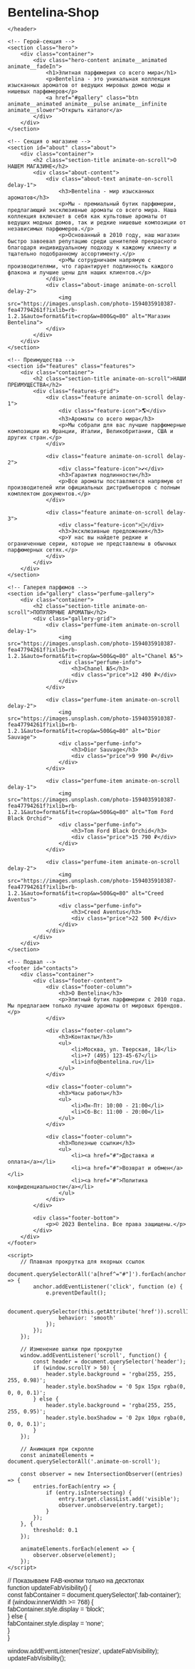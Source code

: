 # Bentelina-Shop
<!DOCTYPE html>  
<html lang="ru">  
<head>  
    <meta charset="UTF-8">  
    <meta name="viewport" content="width=device-width, initial-scale=1.0">  
    <title>Bentelina - элитная парфюмерия со всего мира</title>  
    <link rel="stylesheet" href="https://cdnjs.cloudflare.com/ajax/libs/animate.css/4.1.1/animate.min.css">  
    <style>  
        /* Основные стили */  
        * {  
            margin: 0;  
            padding: 0;  
            box-sizing: border-box;  
            font-family: 'Montserrat', 'Arial', sans-serif;  
        }  
          
        body {  
            background-color: #f9f3f0;  
            color: #333;  
            line-height: 1.6;  
        }  
          
        .container {  
            max-width: 1200px;  
            margin: 0 auto;  
            padding: 0 20px;  
        }  
          
        /* Шапка сайта */  
        header {  
            background-color: rgba(255, 255, 255, 0.95);  
            padding: 15px 0;  
            position: fixed;  
            width: 100%;  
            z-index: 100;  
            box-shadow: 0 2px 10px rgba(0, 0, 0, 0.1);  
            transition: all 0.3s ease;  
        }  
          
        .header-content {  
            display: flex;  
            justify-content: space-between;  
            align-items: center;  
        }  
          
        .logo {  
            font-size: 28px;  
            font-weight: 700;  
            color: #b08e77;  
            letter-spacing: 1px;  
        }  
          
        nav ul {  
            display: flex;  
            list-style: none;  
        }  
          
        nav ul li {  
            margin-left: 30px;  
            position: relative;  
        }  
          
        nav ul li a {  
            color: #333;  
            text-decoration: none;  
            font-weight: 500;  
            transition: color 0.3s;  
            font-size: 16px;  
        }  
          
        nav ul li a:hover {  
            color: #b08e77;  
        }  
          
        nav ul li a::after {  
            content: '';  
            position: absolute;  
            width: 0;  
            height: 2px;  
            background: #b08e77;  
            bottom: -5px;  
            left: 0;  
            transition: width 0.3s;  
        }  
          
        nav ul li a:hover::after {  
            width: 100%;  
        }  
          
        /* Герой-секция */  
        .hero {  
            height: 100vh;  
            background: linear-gradient(rgba(0, 0, 0, 0.2), rgba(0, 0, 0, 0.2)),   
                        url('https://images.unsplash.com/photo-1592945403244-b3fbafd7f539?ixlib=rb-1.2.1&auto=format&fit=crop&w=1920&q=80') no-repeat center center/cover;  
            display: flex;  
            align-items: center;  
            text-align: center;  
            color: #fff;  
        }  
          
        .hero-content h1 {  
            font-size: 52px;  
            margin-bottom: 20px;  
            text-shadow: 0 2px 5px rgba(0, 0, 0, 0.3);  
        }  
          
        .hero-content p {  
            font-size: 22px;  
            margin-bottom: 30px;  
            max-width: 800px;  
            margin-left: auto;  
            margin-right: auto;  
            text-shadow: 0 1px 3px rgba(0, 0, 0, 0.3);  
        }  
          
        .btn {  
            display: inline-block;  
            background-color: #b08e77;  
            color: #fff;  
            padding: 14px 35px;  
            border-radius: 30px;  
            text-decoration: none;  
            font-weight: 600;  
            transition: all 0.3s;  
            border: 2px solid #b08e77;  
            text-transform: uppercase;  
            letter-spacing: 1px;  
            font-size: 14px;  
        }  
          
        .btn:hover {  
            background-color: transparent;  
            color: #fff;  
            transform: translateY(-3px);  
            box-shadow: 0 10px 20px rgba(0, 0, 0, 0.2);  
        }  
          
        /* Секция о магазине */  
        .about {  
            padding: 120px 0;  
            background-color: #fff;  
        }  
          
        .section-title {  
            text-align: center;  
            margin-bottom: 60px;  
            font-size: 36px;  
            color: #b08e77;  
            position: relative;  
        }  
          
        .section-title::after {  
            content: '';  
            display: block;  
            width: 80px;  
            height: 3px;  
            background: #b08e77;  
            margin: 15px auto 0;  
        }  
          
        .about-content {  
            display: flex;  
            align-items: center;  
            gap: 50px;  
        }  
          
        .about-text {  
            flex: 1;  
        }  
          
        .about-text h3 {  
            font-size: 28px;  
            margin-bottom: 20px;  
            color: #555;  
        }  
          
        .about-text p {  
            margin-bottom: 15px;  
            font-size: 16px;  
            color: #666;  
        }  
          
        .about-image {  
            flex: 1;  
            border-radius: 10px;  
            overflow: hidden;  
            box-shadow: 0 15px 30px rgba(0, 0, 0, 0.1);  
        }  
          
        .about-image img {  
            width: 100%;  
            height: auto;  
            display: block;  
            transition: transform 0.5s;  
        }  
          
        .about-image:hover img {  
            transform: scale(1.05);  
        }  
          
        /* Особенности */  
        .features {  
            padding: 100px 0;  
            background-color: #f9f3f0;  
        }  
          
        .features-grid {  
            display: grid;  
            grid-template-columns: repeat(auto-fit, minmax(300px, 1fr));  
            gap: 30px;  
        }  
          
        .feature {  
            background-color: #fff;  
            padding: 40px 30px;  
            border-radius: 10px;  
            text-align: center;  
            box-shadow: 0 5px 15px rgba(0, 0, 0, 0.05);  
            transition: all 0.3s;  
        }  
          
        .feature:hover {  
            transform: translateY(-10px);  
            box-shadow: 0 15px 30px rgba(0, 0, 0, 0.1);  
        }  
          
        .feature-icon {  
            font-size: 50px;  
            color: #b08e77;  
            margin-bottom: 20px;  
        }  
          
        .feature h3 {  
            margin-bottom: 15px;  
            font-size: 22px;  
            color: #555;  
        }  
          
        .feature p {  
            color: #777;  
            font-size: 15px;  
        }  
          
        /* Галерея парфюмов */  
        .perfume-gallery {  
            padding: 100px 0;  
            background-color: #fff;  
        }  
          
        .gallery-grid {  
            display: grid;  
            grid-template-columns: repeat(auto-fill, minmax(250px, 1fr));  
            gap: 25px;  
            margin-top: 50px;  
        }  
          
        .perfume-item {  
            position: relative;  
            border-radius: 10px;  
            overflow: hidden;  
            box-shadow: 0 5px 15px rgba(0, 0, 0, 0.1);  
            transition: all 0.3s;  
        }  
          
        .perfume-item:hover {  
            transform: translateY(-10px);  
            box-shadow: 0 15px 30px rgba(0, 0, 0, 0.15);  
        }  
          
        .perfume-item img {  
            width: 100%;  
            height: 300px;  
            object-fit: cover;  
            display: block;  
            transition: transform 0.5s;  
        }  
          
        .perfume-item:hover img {  
            transform: scale(1.1);  
        }  
          
        .perfume-info {  
            position: absolute;  
            bottom: 0;  
            left: 0;  
            right: 0;  
            background: linear-gradient(to top, rgba(0, 0, 0, 0.8), transparent);  
            padding: 20px;  
            color: #fff;  
        }  
          
        .perfume-info h3 {  
            font-size: 18px;  
            margin-bottom: 5px;  
        }  
          
        .perfume-info .price {  
            font-weight: 700;  
            font-size: 20px;  
            color: #b08e77;  
        }  
          
        /* Подвал */  
        footer {  
            background-color: #333;  
            padding: 70px 0 30px;  
            color: #fff;  
        }  
          
        .footer-content {  
            display: grid;  
            grid-template-columns: repeat(auto-fit, minmax(200px, 1fr));  
            gap: 40px;  
            margin-bottom: 50px;  
        }  
          
        .footer-column h3 {  
            font-size: 20px;  
            margin-bottom: 25px;  
            color: #b08e77;  
            position: relative;  
            padding-bottom: 10px;  
        }  
          
        .footer-column h3::after {  
            content: '';  
            position: absolute;  
            left: 0;  
            bottom: 0;  
            width: 40px;  
            height: 2px;  
            background: #b08e77;  
        }  
          
        .footer-column ul {  
            list-style: none;  
        }  
          
        .footer-column ul li {  
            margin-bottom: 12px;  
        }  
          
        .footer-column ul li a {  
            color: #ccc;  
            text-decoration: none;  
            transition: color 0.3s;  
        }  
          
        .footer-column ul li a:hover {  
            color: #b08e77;  
            padding-left: 5px;  
        }  
          
        .footer-bottom {  
            text-align: center;  
            padding-top: 30px;  
            border-top: 1px solid #444;  
            color: #999;  
            font-size: 14px;  
        }  
          
        /* Анимации */  
        .animate-on-scroll {  
            opacity: 0;  
            transform: translateY(30px);  
            transition: opacity 0.6s, transform 0.6s;  
        }  
          
        .animate-on-scroll.visible {  
            opacity: 1;  
            transform: translateY(0);  
        }  
          
        .delay-1 {  
            transition-delay: 0.2s;  
        }  
          
        .delay-2 {  
            transition-delay: 0.4s;  
        }  
          
        .delay-3 {  
            transition-delay: 0.6s;  
        }  
    </style>  
</head>  
<body>  
    <!-- Шапка сайта -->  
    <header>  
        <div class="container">  
            <div class="header-content">  
                <div class="logo">BENTELINA</div>  
  <header>  
    <div class="container">  
        <div class="header-content">  
            <div class="logo">BENTELINA</div>  
            <div class="header-actions">  
                <a href="#search" class="search-btn"><i class="fas fa-search"></i></a>  
                <a href="#profile" class="profile-btn"><i class="far fa-user"></i></a>  
            </div>  
        </div>  
    </div>  
</header>  
  
<style>  
    /* Обновлённые стили шапки */  
    header {  
        background-color: rgba(255, 255, 255, 0.98);  
        padding: 15px 0;  
        position: fixed;  
        width: 100%;  
        z-index: 100;  
        box-shadow: 0 2px 10px rgba(0, 0, 0, 0.1);  
    }  
      
    .header-content {  
        display: flex;  
        justify-content: space-between;  
        align-items: center;  
    }  
      
    .header-actions a {  
        color: #333;  
        font-size: 18px;  
        margin-left: 20px;  
        transition: color 0.3s;  
    }  
      
    .header-actions a:hover {  
        color: #b08e77;  
    }  
</style>  
  
    </header>  
  
    <!-- Герой-секция -->  
    <section class="hero">  
        <div class="container">  
            <div class="hero-content animate__animated animate__fadeIn">  
                <h1>Элитная парфюмерия со всего мира</h1>  
                <p>Bentelina - это уникальная коллекция изысканных ароматов от ведущих мировых домов моды и нишевых парфюмеров</p>  
                <a href="#gallery" class="btn animate__animated animate__pulse animate__infinite animate__slower">Открыть каталог</a>  
            </div>  
        </div>  
    </section>  
  
    <!-- Секция о магазине -->  
    <section id="about" class="about">  
        <div class="container">  
            <h2 class="section-title animate-on-scroll">О НАШЕМ МАГАЗИНЕ</h2>  
            <div class="about-content">  
                <div class="about-text animate-on-scroll delay-1">  
                    <h3>Bentelina - мир изысканных ароматов</h3>  
                    <p>Мы - премиальный бутик парфюмерии, предлагающий эксклюзивные ароматы со всего мира. Наша коллекция включает в себя как культовые ароматы от ведущих модных домов, так и редкие нишевые композиции от независимых парфюмеров.</p>  
                    <p>Основанный в 2010 году, наш магазин быстро завоевал репутацию среди ценителей прекрасного благодаря индивидуальному подходу к каждому клиенту и тщательно подобранному ассортименту.</p>  
                    <p>Мы сотрудничаем напрямую с производителями, что гарантирует подлинность каждого флакона и лучшие цены для наших клиентов.</p>  
                </div>  
                <div class="about-image animate-on-scroll delay-2">  
                    <img src="https://images.unsplash.com/photo-1594035910387-fea47794261f?ixlib=rb-1.2.1&auto=format&fit=crop&w=800&q=80" alt="Магазин Bentelina">  
                </div>  
            </div>  
        </div>  
    </section>  
  
    <!-- Преимущества -->  
    <section id="features" class="features">  
        <div class="container">  
            <h2 class="section-title animate-on-scroll">НАШИ ПРЕИМУЩЕСТВА</h2>  
            <div class="features-grid">  
                <div class="feature animate-on-scroll delay-1">  
                    <div class="feature-icon">🌎</div>  
                    <h3>Ароматы со всего мира</h3>  
                    <p>Мы собрали для вас лучшие парфюмерные композиции из Франции, Италии, Великобритании, США и других стран.</p>  
                </div>  
                  
                <div class="feature animate-on-scroll delay-2">  
                    <div class="feature-icon">✔️</div>  
                    <h3>Гарантия подлинности</h3>  
                    <p>Все ароматы поставляются напрямую от производителей или официальных дистрибьюторов с полным комплектом документов.</p>  
                </div>  
                  
                <div class="feature animate-on-scroll delay-3">  
                    <div class="feature-icon">💎</div>  
                    <h3>Эксклюзивные предложения</h3>  
                    <p>У нас вы найдете редкие и ограниченные серии, которые не представлены в обычных парфюмерных сетях.</p>  
                </div>  
            </div>  
        </div>  
    </section>  
  
    <!-- Галерея парфюмов -->  
    <section id="gallery" class="perfume-gallery">  
        <div class="container">  
            <h2 class="section-title animate-on-scroll">ПОПУЛЯРНЫЕ АРОМАТЫ</h2>  
            <div class="gallery-grid">  
                <div class="perfume-item animate-on-scroll delay-1">  
                    <img src="https://images.unsplash.com/photo-1594035910387-fea47794261f?ixlib=rb-1.2.1&auto=format&fit=crop&w=500&q=80" alt="Chanel №5">  
                    <div class="perfume-info">  
                        <h3>Chanel №5</h3>  
                        <div class="price">12 490 ₽</div>  
                    </div>  
                </div>  
                  
                <div class="perfume-item animate-on-scroll delay-2">  
                    <img src="https://images.unsplash.com/photo-1594035910387-fea47794261f?ixlib=rb-1.2.1&auto=format&fit=crop&w=500&q=80" alt="Dior Sauvage">  
                    <div class="perfume-info">  
                        <h3>Dior Sauvage</h3>  
                        <div class="price">9 990 ₽</div>  
                    </div>  
                </div>  
                  
                <div class="perfume-item animate-on-scroll delay-1">  
                    <img src="https://images.unsplash.com/photo-1594035910387-fea47794261f?ixlib=rb-1.2.1&auto=format&fit=crop&w=500&q=80" alt="Tom Ford Black Orchid">  
                    <div class="perfume-info">  
                        <h3>Tom Ford Black Orchid</h3>  
                        <div class="price">15 790 ₽</div>  
                    </div>  
                </div>  
                  
                <div class="perfume-item animate-on-scroll delay-2">  
                    <img src="https://images.unsplash.com/photo-1594035910387-fea47794261f?ixlib=rb-1.2.1&auto=format&fit=crop&w=500&q=80" alt="Creed Aventus">  
                    <div class="perfume-info">  
                        <h3>Creed Aventus</h3>  
                        <div class="price">22 500 ₽</div>  
                    </div>  
                </div>  
            </div>  
        </div>  
    </section>  
  
    <!-- Подвал -->  
    <footer id="contacts">  
        <div class="container">  
            <div class="footer-content">  
                <div class="footer-column">  
                    <h3>О Bentelina</h3>  
                    <p>Элитный бутик парфюмерии с 2010 года. Мы предлагаем только лучшие ароматы от мировых брендов.</p>  
                </div>  
                  
                <div class="footer-column">  
                    <h3>Контакты</h3>  
                    <ul>  
                        <li>Москва, ул. Тверская, 18</li>  
                        <li>+7 (495) 123-45-67</li>  
                        <li>info@bentelina.ru</li>  
                    </ul>  
                </div>  
                  
                <div class="footer-column">  
                    <h3>Часы работы</h3>  
                    <ul>  
                        <li>Пн-Пт: 10:00 - 21:00</li>  
                        <li>Сб-Вс: 11:00 - 20:00</li>  
                    </ul>  
                </div>  
                  
                <div class="footer-column">  
                    <h3>Полезные ссылки</h3>  
                    <ul>  
                        <li><a href="#">Доставка и оплата</a></li>  
                        <li><a href="#">Возврат и обмен</a></li>  
                        <li><a href="#">Политика конфиденциальности</a></li>  
                    </ul>  
                </div>  
            </div>  
              
            <div class="footer-bottom">  
                <p>© 2023 Bentelina. Все права защищены.</p>  
            </div>  
        </div>  
    </footer>  
  
    <script>  
        // Плавная прокрутка для якорных ссылок  
        document.querySelectorAll('a[href^="#"]').forEach(anchor => {  
            anchor.addEventListener('click', function (e) {  
                e.preventDefault();  
                  
                document.querySelector(this.getAttribute('href')).scrollIntoView({  
                    behavior: 'smooth'  
                });  
            });  
        });  
          
        // Изменение шапки при прокрутке  
        window.addEventListener('scroll', function() {  
            const header = document.querySelector('header');  
            if (window.scrollY > 50) {  
                header.style.background = 'rgba(255, 255, 255, 0.98)';  
                header.style.boxShadow = '0 5px 15px rgba(0, 0, 0, 0.1)';  
            } else {  
                header.style.background = 'rgba(255, 255, 255, 0.95)';  
                header.style.boxShadow = '0 2px 10px rgba(0, 0, 0, 0.1)';  
            }  
        });  
          
        // Анимация при скролле  
        const animateElements = document.querySelectorAll('.animate-on-scroll');  
          
        const observer = new IntersectionObserver((entries) => {  
            entries.forEach(entry => {  
                if (entry.isIntersecting) {  
                    entry.target.classList.add('visible');  
                    observer.unobserve(entry.target);  
                }  
            });  
        }, {  
            threshold: 0.1  
        });  
          
        animateElements.forEach(element => {  
            observer.observe(element);  
        });  
    </script>  
</body>  
</html>  
  
<!DOCTYPE html>  
<html lang="ru">  
<head>  
    <meta charset="UTF-8">  
    <meta name="viewport" content="width=device-width, initial-scale=1.0">  
    <title>Bentelina - элитная парфюмерия со всего мира</title>  
    <link rel="stylesheet" href="https://cdnjs.cloudflare.com/ajax/libs/font-awesome/6.0.0-beta3/css/all.min.css">  
    <link rel="stylesheet" href="https://cdnjs.cloudflare.com/ajax/libs/animate.css/4.1.1/animate.min.css">  
    <style>  
        /* (Предыдущие стили остаются без изменений) */  
  
        /* Стили для плавающих кнопок */  
        .fab-container {  
            position: fixed;  
            bottom: 30px;  
            right: 30px;  
            z-index: 999;  
            display: flex;  
            flex-direction: column;  
            align-items: flex-end;  
        }  
          
        .fab-main {  
            width: 60px;  
            height: 60px;  
            border-radius: 50%;  
            background: linear-gradient(135deg, #b08e77, #d4a992);  
            color: white;  
            display: flex;  
            align-items: center;  
            justify-content: center;  
            font-size: 24px;  
            box-shadow: 0 4px 20px rgba(176, 142, 119, 0.3);  
            cursor: pointer;  
            transition: all 0.3s;  
            position: relative;  
            z-index: 2;  
        }  
          
        .fab-main:hover {  
            transform: scale(1.1);  
            box-shadow: 0 6px 25px rgba(176, 142, 119, 0.4);  
        }  
          
        .fab-buttons {  
            display: flex;  
            flex-direction: column;  
            align-items: flex-end;  
            margin-bottom: 15px;  
            opacity: 0;  
            visibility: hidden;  
            transform: translateY(20px);  
            transition: all 0.3s;  
            position: absolute;  
            bottom: 70px;  
            right: 0;  
        }  
          
        .fab-buttons.show {  
            opacity: 1;  
            visibility: visible;  
            transform: translateY(0);  
        }  
          
        .fab-button {  
            width: 50px;  
            height: 50px;  
            border-radius: 50%;  
            background-color: white;  
            color: #b08e77;  
            display: flex;  
            align-items: center;  
            justify-content: center;  
            margin-top: 10px;  
            box-shadow: 0 3px 15px rgba(0, 0, 0, 0.1);  
            cursor: pointer;  
            transition: all 0.3s;  
            position: relative;  
        }  
          
        .fab-button:hover {  
            transform: scale(1.1);  
            background-color: #f5f5f5;  
        }  
          
        .fab-button .tooltip {  
            position: absolute;  
            right: 70px;  
            background-color: #333;  
            color: white;  
            padding: 5px 10px;  
            border-radius: 5px;  
            font-size: 12px;  
            white-space: nowrap;  
            opacity: 0;  
            visibility: hidden;  
            transition: all 0.3s;  
        }  
          
        .fab-button:hover .tooltip {  
            opacity: 1;  
            visibility: visible;  
            right: 60px;  
        }  
          
        .fab-button .badge {  
            position: absolute;  
            top: -5px;  
            right: -5px;  
            background-color: #e74c3c;  
            color: white;  
            border-radius: 50%;  
            width: 20px;  
            height: 20px;  
            display: flex;  
            align-items: center;  
            justify-content: center;  
            font-size: 10px;  
            font-weight: bold;  
        }  
    </style>  
</head>  
<body>  
    <!-- (Предыдущий HTML-код остается без изменений) -->  
  
    <!-- Плавающие кнопки -->  
    <div class="fab-container">  
        <div class="fab-buttons">  
            <div class="fab-button">  
                <i class="fas fa-shopping-cart"></i>  
                <span class="tooltip">Корзина (3)</span>  
                <span class="badge">3</span>  
            </div>  
            <div class="fab-button">  
                <i class="fas fa-heart"></i>  
                <span class="tooltip">Избранное</span>  
            </div>  
            <div class="fab-button">  
                <i class="fas fa-search"></i>  
                <span class="tooltip">Поиск</span>  
            </div>  
            <div class="fab-button">  
                <i class="fas fa-headset"></i>  
                <span class="tooltip">Поддержка</span>  
            </div>  
        </div>  
        <div class="fab-main" id="fabMain">  
            <i class="fas fa-plus"></i>  
        </div>  
    </div>  
  
    <script>  
        // (Предыдущий JavaScript код остается без изменений)  
  
        // Управление плавающими кнопками  
        const fabMain = document.getElementById('fabMain');  
        const fabButtons = document.querySelector('.fab-buttons');  
          
        fabMain.addEventListener('click', function() {  
            fabButtons.classList.toggle('show');  
            this.querySelector('i').classList.toggle('fa-plus');  
            this.querySelector('i').classList.toggle('fa-times');  
        });  
          
        // Закрывать кнопки при клике вне области  
        document.addEventListener('click', function(e) {  
            if (!e.target.closest('.fab-container')) {  
                fabButtons.classList.remove('show');  
                fabMain.querySelector('i').classList.remove('fa-times');  
                fabMain.querySelector('i').classList.add('fa-plus');  
            }  
        });  
    </script>  
</body>  
</html>  
  
<!-- ======= Секция "Категории парфюмерии" ======= -->  
<section id="categories" class="categories-section" style="padding: 80px 0; background-color: #fff;">  
  <div class="container">  
    <h2 class="section-title animate-on-scroll">Наши коллекции</h2>  
      
    <!-- Категория 1: Женские ароматы -->  
    <div class="category animate-on-scroll delay-1">  
      <h3 class="category-title">  
        <i class="fas fa-venus" style="color: #e83e8c; margin-right: 10px;"></i>  
        Женские ароматы  
        <a href="#women" class="view-all">Смотреть все →</a>  
      </h3>  
        
      <div class="products-grid">  
        <!-- Товар 1 -->  
        <div class="product-card">  
          <div class="product-badge">Хит</div>  
          <img src="https://via.placeholder.com/300x300?text=Chanel+No5" alt="Chanel №5">  
          <div class="product-info">  
            <h4>Chanel №5</h4>  
            <p class="brand">Chanel</p>  
            <div class="price">12 490 ₽ <span class="old-price">14 990 ₽</span></div>  
            <button class="add-to-cart">В корзину</button>  
          </div>  
        </div>  
          
        <!-- Товар 2 -->  
        <div class="product-card">  
          <img src="https://via.placeholder.com/300x300?text=Miss+Dior" alt="Miss Dior">  
          <div class="product-info">  
            <h4>Miss Dior</h4>  
            <p class="brand">Dior</p>  
            <div class="price">10 990 ₽</div>  
            <button class="add-to-cart">В корзину</button>  
          </div>  
        </div>  
          
        <!-- Товар 3 -->  
        <div class="product-card">  
          <div class="product-badge">New</div>  
          <img src="https://via.placeholder.com/300x300?text=Libre" alt="Libre">  
          <div class="product-info">  
            <h4>Libre</h4>  
            <p class="brand">Yves Saint Laurent</p>  
            <div class="price">11 790 ₽</div>  
            <button class="add-to-cart">В корзину</button>  
          </div>  
        </div>  
      </div>  
    </div>  
      
    <!-- Категория 2: Мужские ароматы -->  
    <div class="category animate-on-scroll delay-2">  
      <h3 class="category-title">  
        <i class="fas fa-mars" style="color: #3498db; margin-right: 10px;"></i>  
        Мужские ароматы  
        <a href="#men" class="view-all">Смотреть все →</a>  
      </h3>  
        
      <div class="products-grid">  
        <!-- Товар 1 -->  
        <div class="product-card">  
          <img src="https://via.placeholder.com/300x300?text=Sauvage" alt="Sauvage">  
          <div class="product-info">  
            <h4>Sauvage</h4>  
            <p class="brand">Dior</p>  
            <div class="price">9 990 ₽</div>  
            <button class="add-to-cart">В корзину</button>  
          </div>  
        </div>  
          
        <!-- Товар 2 -->  
        <div class="product-card">  
          <div class="product-badge">-20%</div>  
          <img src="https://via.placeholder.com/300x300?text=Bleu+de+Chanel" alt="Bleu de Chanel">  
          <div class="product-info">  
            <h4>Bleu de Chanel</h4>  
            <p class="brand">Chanel</p>  
            <div class="price">10 392 ₽ <span class="old-price">12 990 ₽</span></div>  
            <button class="add-to-cart">В корзину</button>  
          </div>  
        </div>  
          
        <!-- Товар 3 -->  
        <div class="product-card">  
          <img src="https://via.placeholder.com/300x300?text=Acqua+di+Gio" alt="Acqua di Gio">  
          <div class="product-info">  
            <h4>Acqua di Gio</h4>  
            <p class="brand">Giorgio Armani</p>  
            <div class="price">8 990 ₽</div>  
            <button class="add-to-cart">В корзину</button>  
          </div>  
        </div>  
      </div>  
    </div>  
      
    <!-- Категория 3: Нишевая парфюмерия -->  
    <div class="category animate-on-scroll delay-3">  
      <h3 class="category-title">  
        <i class="fas fa-star" style="color: #f1c40f; margin-right: 10px;"></i>  
        Нишевая коллекция  
        <a href="#niche" class="view-all">Смотреть все →</a>  
      </h3>  
        
      <div class="products-grid">  
        <!-- Товар 1 -->  
        <div class="product-card">  
          <div class="product-badge">Эксклюзив</div>  
          <img src="https://via.placeholder.com/300x300?text=Aventus" alt="Aventus">  
          <div class="product-info">  
            <h4>Aventus</h4>  
            <p class="brand">Creed</p>  
            <div class="price">22 500 ₽</div>  
            <button class="add-to-cart">В корзину</button>  
          </div>  
        </div>  
          
        <!-- Товар 2 -->  
        <div class="product-card">  
          <img src="https://via.placeholder.com/300x300?text=Black+Afgano" alt="Black Afgano">  
          <div class="product-info">  
            <h4>Black Afgano</h4>  
            <p class="brand">Nasomatto</p>  
            <div class="price">18 990 ₽</div>  
            <button class="add-to-cart">В корзину</button>  
          </div>  
        </div>  
          
        <!-- Товар 3 -->  
        <div class="product-card">  
          <img src="https://via.placeholder.com/300x300?text=Oud+Wood" alt="Oud Wood">  
          <div class="product-info">  
            <h4>Oud Wood</h4>  
            <p class="brand">Tom Ford</p>  
            <div class="price">24 990 ₽</div>  
            <button class="add-to-cart">В корзину</button>  
          </div>  
        </div>  
      </div>  
    </div>  
  </div>  
</section>  
  
<style>  
  /* Стили для секции категорий */  
  .categories-section {  
    padding: 80px 0;  
  }  
    
  .category {  
    margin-bottom: 60px;  
  }  
    
  .category-title {  
    display: flex;  
    align-items: center;  
    font-size: 24px;  
    margin-bottom: 25px;  
    padding-bottom: 10px;  
    border-bottom: 1px solid #eee;  
    color: #555;  
  }  
    
  .view-all {  
    margin-left: auto;  
    font-size: 14px;  
    color: #b08e77;  
    text-decoration: none;  
    transition: all 0.3s;  
  }  
    
  .view-all:hover {  
    color: #8a6d5b;  
    text-decoration: underline;  
  }  
    
  .products-grid {  
    display: grid;  
    grid-template-columns: repeat(auto-fill, minmax(280px, 1fr));  
    gap: 25px;  
  }  
    
  .product-card {  
    background: #fff;  
    border-radius: 10px;  
    overflow: hidden;  
    box-shadow: 0 5px 15px rgba(0,0,0,0.05);  
    transition: all 0.3s;  
    position: relative;  
  }  
    
  .product-card:hover {  
    transform: translateY(-5px);  
    box-shadow: 0 10px 25px rgba(0,0,0,0.1);  
  }  
    
  .product-badge {  
    position: absolute;  
    top: 10px;  
    right: 10px;  
    background: #b08e77;  
    color: white;  
    padding: 3px 10px;  
    border-radius: 20px;  
    font-size: 12px;  
    font-weight: bold;  
    z-index: 2;  
  }  
    
  .product-card img {  
    width: 100%;  
    height: 280px;  
    object-fit: cover;  
    border-bottom: 1px solid #f0f0f0;  
  }  
    
  .product-info {  
    padding: 20px;  
  }  
    
  .product-info h4 {  
    font-size: 18px;  
    margin-bottom: 5px;  
    color: #333;  
  }  
    
  .brand {  
    color: #777;  
    font-size: 14px;  
    margin-bottom: 10px;  
  }  
    
  .price {  
    font-weight: bold;  
    font-size: 18px;  
    color: #b08e77;  
    margin-bottom: 15px;  
  }  
    
  .old-price {  
    text-decoration: line-through;  
    color: #999;  
    font-size: 14px;  
    font-weight: normal;  
    margin-left: 8px;  
  }  
    
  .add-to-cart {  
    width: 100%;  
    padding: 10px;  
    background: #f5f5f5;  
    border: none;  
    border-radius: 5px;  
    color: #b08e77;  
    font-weight: 600;  
    cursor: pointer;  
    transition: all 0.3s;  
  }  
    
  .add-to-cart:hover {  
    background: #b08e77;  
    color: white;  
  }  
</style>  
  
<script>  
  // Обработчик для кнопок "В корзину"  
  document.querySelectorAll('.add-to-cart').forEach(button => {  
    button.addEventListener('click', function() {  
      const productCard = this.closest('.product-card');  
      const productName = productCard.querySelector('h4').textContent;  
        
      // Анимация добавления  
      this.textContent = '✓ Добавлено';  
      this.style.background = '#4CAF50';  
      this.style.color = 'white';  
        
      // Восстановление кнопки через 2 секунды  
      setTimeout(() => {  
        this.textContent = 'В корзину';  
        this.style.background = '#f5f5f5';  
        this.style.color = '#b08e77';  
      }, 2000);  
        
      // Здесь можно добавить логику добавления в корзину  
      console.log(`Товар "${productName}" добавлен в корзину`);  
        
      // Обновление счетчика в FAB-кнопке  
      const cartBadge = document.querySelector('.fab-button .badge');  
      cartBadge.textContent = parseInt(cartBadge.textContent) + 1;  
    });  
  });  
</script>  
  
<!-- Нижнее меню -->  
<nav class="bottom-nav">  
    <a href="#home" class="nav-item active">  
        <i class="fas fa-home"></i>  
        <span>Главная</span>  
    </a>  
    <a href="#catalog" class="nav-item">  
        <i class="fas fa-list"></i>  
        <span>Каталог</span>  
    </a>  
    <a href="#cart" class="nav-item cart-btn">  
        <i class="fas fa-shopping-cart"></i>  
        <span>Корзина</span>  
        <span class="cart-count">3</span>  
    </a>  
    <a href="#favorites" class="nav-item">  
        <i class="fas fa-heart"></i>  
        <span>Избранное</span>  
    </a>  
    <a href="#profile" class="nav-item">  
        <i class="far fa-user"></i>  
        <span>Профиль</span>  
    </a>  
</nav>  
  
<style>  
    /* Стили нижнего меню */  
    .bottom-nav {  
        position: fixed;  
        bottom: 0;  
        left: 0;  
        right: 0;  
        background: white;  
        display: flex;  
        justify-content: space-around;  
        padding: 10px 0;  
        box-shadow: 0 -2px 10px rgba(0, 0, 0, 0.1);  
        z-index: 999;  
    }  
      
    .nav-item {  
        display: flex;  
        flex-direction: column;  
        align-items: center;  
        text-decoration: none;  
        color: #777;  
        font-size: 12px;  
        transition: all 0.3s;  
        position: relative;  
        padding: 5px 10px;  
    }  
      
    .nav-item i {  
        font-size: 20px;  
        margin-bottom: 3px;  
    }  
      
    .nav-item.active {  
        color: #b08e77;  
    }  
      
    .nav-item:hover {  
        color: #b08e77;  
    }  
      
    .cart-count {  
        position: absolute;  
        top: -5px;  
        right: 0;  
        background: #e74c3c;  
        color: white;  
        border-radius: 50%;  
        width: 18px;  
        height: 18px;  
        display: flex;  
        align-items: center;  
        justify-content: center;  
        font-size: 10px;  
        font-weight: bold;  
    }  
      
    @media (min-width: 768px) {  
        .bottom-nav {  
            display: none; /* Скрываем на десктопах */  
        }  
    }  
</style>  
  
<script>  
    // Подсветка активного пункта меню  
    document.querySelectorAll('.nav-item').forEach(item => {  
        item.addEventListener('click', function() {  
            document.querySelectorAll('.nav-item').forEach(i => i.classList.remove('active'));  
            this.classList.add('active');  
        });  
    });  
</script>  
  
// Показываем FAB-кнопки только на десктопах  
function updateFabVisibility() {  
    const fabContainer = document.querySelector('.fab-container');  
    if (window.innerWidth >= 768) {  
        fabContainer.style.display = 'block';  
    } else {  
        fabContainer.style.display = 'none';  
    }  
}  
  
window.addEventListener('resize', updateFabVisibility);  
updateFabVisibility();  
